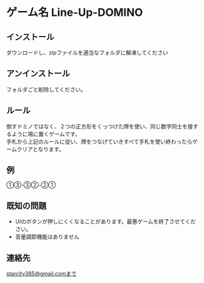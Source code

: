 # ゲーム名 Line-Up-DOMINO
## インストール
ダウンロードし、zipファイルを適当なフォルダに解凍してください
## アンインストール
フォルダごと削除してください。
## ルール
倒すドミノではなく、２つの正方形をくっつけた牌を使い、同じ数字同士を接するように場に置くゲームです。  
手札から上記のルールに従い、牌をつなげていきすべて手札を使い終わったらゲームクリアとなります。
## 例 
①③-③②-②①   
## 既知の問題
- UIのボタンが押しにくくなることがあります。最悪ゲームを終了させてください。
- 音量調節機能はありません
## 連絡先
starcity385@gmail.comまで
